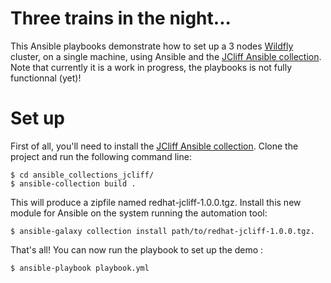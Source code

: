 Three trains in the night...
====

This Ansible playbooks demonstrate how to set up a 3 nodes [Wildfly](https://wildfly.org/) cluster, on a single machine, using Ansible and the [JCliff Ansible collection](https://github.com/wildfly-extras/ansible_collections_jcliff). Note that currently it is a work in progress, the playbooks is not fully functionnal (yet)!

Set up
====

First of all, you'll need to install the [JCliff Ansible collection](https://github.com/wildfly-extras/ansible_collections_jcliff). Clone the project and run the following command line:

    $ cd ansible_collections_jcliff/
    $ ansible-collection build .

This will produce a zipfile named redhat-jcliff-1.0.0.tgz. Install this new module for Ansible on the system running the automation tool:

    $ ansible-galaxy collection install path/to/redhat-jcliff-1.0.0.tgz.

That's all! You can now run the playbook to set up the demo :

    $ ansible-playbook playbook.yml
